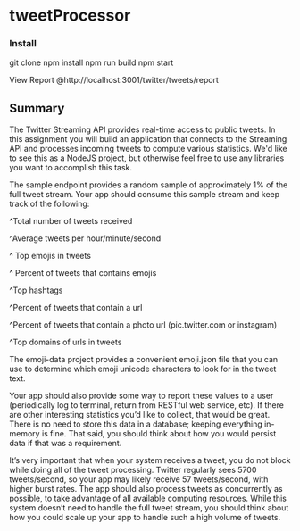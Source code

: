 # tweetProcessor

### Install
git clone <repo>
npm install
npm run build
npm start

View Report @http://localhost:3001/twitter/tweets/report

## Summary
The Twitter Streaming API provides real-time access to public tweets. In this assignment you will build an application that connects to the Streaming API and processes incoming tweets to compute various statistics. We'd like to see this as a NodeJS project, but otherwise feel free to use any libraries you want to accomplish this task.


The sample endpoint provides a random sample of approximately 1% of the full tweet stream. Your app should consume this sample stream and keep track of the following:

^Total number of tweets received

^Average tweets per hour/minute/second

^ Top emojis in tweets

^ Percent of tweets that contains emojis

^Top hashtags

^Percent of tweets that contain a url

^Percent of tweets that contain a photo url (pic.twitter.com or instagram)

^Top domains of urls in tweets


The emoji-data project provides a convenient emoji.json file that you can use to determine which emoji unicode characters to look for in the tweet text.


Your app should also provide some way to report these values to a user (periodically log to terminal, return from RESTful web service, etc). If there are other interesting statistics you’d like to collect, that would be great. There is no need to store this data in a database; keeping everything in-memory is fine. That said, you should think about how you would persist data if that was a requirement.


It’s very important that when your system receives a tweet, you do not block while doing all of the tweet processing. Twitter regularly sees 5700 tweets/second, so your app may likely receive 57 tweets/second, with higher burst rates. The app should also process tweets as concurrently as possible, to take advantage of all available computing resources. While this system doesn’t need to handle the full tweet stream, you should think about how you could scale up your app to handle such a high volume of tweets.
